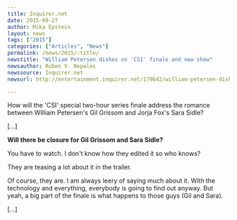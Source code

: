 ```yaml
---
title: Inquirer.net
date: 2015-09-27
author: Mika Epstein
layout: news
tags: ["2015"]
categories: ["Articles", "News"]
permalink: /news/2015/:title/
newstitle: "William Petersen dishes on 'CSI' finale and new show"
newsauthor: Ruben V. Nepales  
newssource: Inquirer.net  
newsurl: http://entertainment.inquirer.net/179642/william-petersen-dishes-on-csi-finale-and-new-show  

---
```


How will the 'CSI' special two-hour series finale address the romance between William Petersen's Gil Grissom and Jorja Fox's Sara Sidle?

[...]

**Will there be closure for Gil Grissom and Sara Sidle?**

You have to watch. I don't know how they edited it so who knows?

They are teasing a lot about it in the trailer.

Of course, they are. I am always leery of saying much about it. With the technology and everything, everybody is going to find out anyway. But yeah, a big part of the finale is what happens to those guys (Gil and Sara).

[...]  
